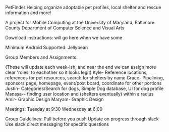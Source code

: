 PetFinder
Helping organize adoptable pet profiles, local shelter and rescue information and more!

A project for Mobile Computing at the University of Maryland, Baltimore County
Department of Computer Science and Visual Arts

Download instructions:
will go here when we have some

Minimum Android Supported: Jellybean

Group Members and Assignments:

(These will update each week-ish, and near the end we can assign more clear 'roles' to eachother so it looks legit)
Kyle- Reference locations, references for pet resources, search for shelters by name
Grace- Pipelining, sponsors page, homepage, event/post board, coordinate for other portions
Justin- Categories/Search for dogs, Simple Dog database, UI for dog profile
Manasa-- finding user location and (shelters eventually) within a radius
Amir- Graphic Design
Maryam- Graphic Design

Meetings:
Tuesday at 9:30
Wednesday at 6:00

Group Guidelines:
Pull before you push
Update on progress through slack
Use slack direct messaging for specific questions
